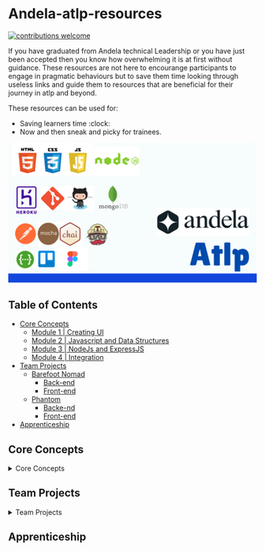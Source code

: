 # Andela-atlp-resources
[![contributions welcome](https://img.shields.io/badge/contributions-welcome-brightgreen.svg?style=flat)](./CONTRIBUTING.md)

If you have graduated from Andela technical Leadership or you have just been accepted then you know how overwhelming it is at first without guidance. These resources are not here to encourange participants to engage in pragmatic behaviours but to save them time looking through useless links and guide them to resources that are beneficial for their journey in atlp and beyond.

These resources can be used for:
- Saving learners time :clock:
- Now and then sneak and picky for trainees.

![Atlp Resources](./atlp.png)

## Table of Contents

  - [Core Concepts](#core-concepts)
    - [Module 1 | Creating UI](#creating-ui)
    - [Module 2 | Javascript and Data Structures](#javascript-and-data-structures)
    - [Module 3 | NodeJs and ExpressJS](#nodejs-and-expressjs)
    - [Module 4 | Integration](#integration)
  - [Team Projects ](#team-projects)
    - [Barefoot Nomad](#barefoot-nomad)
      - [Back-end](#backend)
      - [Front-end](#frontend)
    - [Phantom](#phantom)
      - [Backe-nd](#backend)
      - [Front-end](#frontend)
  - [Apprenticeship](#apprenticeship)

## Core Concepts

<details>
<summary>Core Concepts</summary>
<br>
This will be your first step into your journey in atlp. There will be onboarding where the trainees will be briefed on the timeline of the program, the requirements

### Creating UI

This will be your first module to kick off your journey in atlp. You will be asked to utilize HTML, CSS and JavaScript to create UI templates for your blog. But that won't be all, you will also need to use the following tools:
- **Trello** : A project management tool.
- **Figma** : For creating mockups( The design for your UI).
- **GitHub** : For tracking your codes and static hosting.

### JavaScript and Data Structures.

During this second module the primary goal is to understand javascript better and how it can be used to manipulate DOM. You will also be required to use **LocalStorage** or **IndexDB** to store and retrive data.

### NodeJS and ExpressJS

At this stage, trainees will develop the backend of the blog(any other project) they have made the UI for in the earlier phases.

### Integration

Now that you've built the frontend and backend, it is time to join the two together and integrate both functionalities.

If you carried out the task of storing data in local storage in previous module, then this won't be hard as you will be making only minimal changes to store and retrieve from the api.

</details>

## Team Projects
<details>
<summary>Team Projects</summary>
<br>
To this point the trainee has finished the extensive and exhausting phase one of core concepts. But now comes the second phase of Team project. In this phase the learners will be assigned a project which they will have to collaborate on.

Good knowledge of github from previous will be very essential to thrive through this stage.

They will be divided into teams of between 5 to 10 to develop one these 2 projects. <br>
     
    1. Barefoot Nomad:
    2. Phantom</details>
</details>

## Apprenticeship



